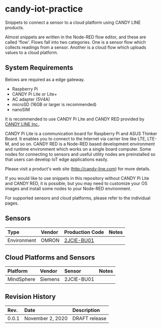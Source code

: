 # candy-iot-practice

Snippets to connect a sensor to a cloud platform using CANDY LINE products.

Almost snippets are written in the Node-RED flow editor, and these are called 'flow'. Flows fall into two categories. One is a sensor flow which collects readings from a sensor. Another is a cloud flow which uploads values to a cloud platform.

## System Requirements

Belows are required as a edge gateway.

* Raspberry Pi
* CANDY Pi Lite or Lite+
* AC adapter (5V4A)
* microSD (16GB or larger is recommended)
* nanoSIM

It is recommended to use CANDY Pi Lite and CANDY RED provided by [CANDY LINE Inc.](https://www.candy-line.io/).

CANDY Pi Lite is a communication board for Raspberry Pi and ASUS Thinker Board. It enables you to connect to the Internet via carrier line like LTE, LTE-M, and so on. CANDY RED is a Node-RED based development environment and runtime environment which works on a single board computer. Some nodes for connecting to sensors and useful utility nodes are preinstalled so that users can develop IoT edge applications easily.

Please visit a product's web site (http://candy-line.com) for more details.

If you would like to use snippets in this repository without CANDY Pi Lite and CANDY RED, it is possible, but you may need to customize your OS images and install some nodes to your Node-RED environment.

For supported sensors and cloud platforms, please refer to the individual pages.

## Sensors

| Type | Vendor | Production Code | Notes |
| :--- | :----- | :--- | :-- |
| Environment | OMRON | [2JCIE-BU01](./src/sensor/2jcie-bu01) | |

## Cloud Platforms and Sensors

| Platform | Vendor | Sensor | Notes |
| :--- | :----- | :--- | :-- |
| MindSphere | Siemens | 2JCIE-BU01 | |

## Revision History

| Rev. | Date | Description |
| :--- | :----- | :--- |
| 0.0.1 | November 2, 2020 | DRAFT release |


